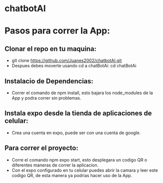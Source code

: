 # chatbotAI

# Pasos para correr la App:

## Clonar el repo en tu maquina:
- git clone https://github.com/Juanes2002/chatbotAI.git
- Despues debes moverte usando cd a chatBotAi: cd chatBotAi

## Instalacio de Dependencias:
- Correr el comando de npm install, esto bajara los node_modules de la App y podra correr sin problemas.

## Instala expo desde la tienda de aplicaciones de celular:
- Crea una cuenta en expo, puede ser con una cuenta de google.

## Para correr el proyecto:
- Corre el comando npm expo start, esto desplegara un codigo QR o diferentes maneras de correr la aplicacion.
- Con el expo configurado en tu celular puedes abrir la camara y leer este codigo QR, de esta manera ya podrias hacer uso de la App.
